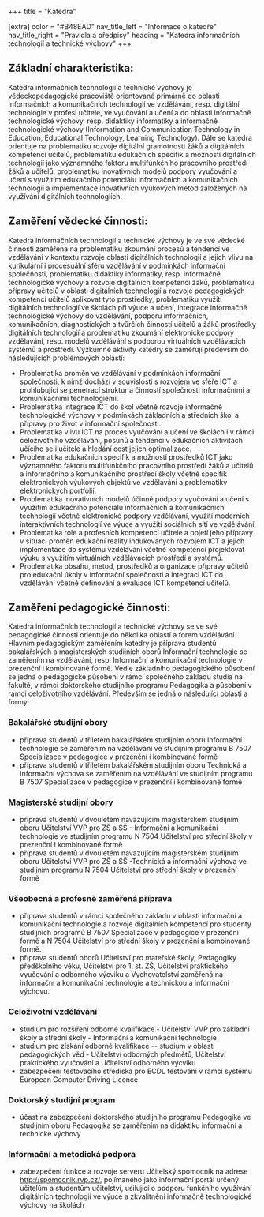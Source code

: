 +++
title = "Katedra"

[extra]
color = "#B48EAD"
nav_title_left = "Informace o katedře"
nav_title_right = "Pravidla a předpisy"
heading = "Katedra informačních technologií a technické výchovy"
+++

## Základní charakteristika:

Katedra informačních technologií a technické výchovy je
vědeckopedagogické pracoviště orientované primárně do oblasti
informačních a komunikačních technologií ve vzdělávání, resp. digitální
technologie v profesi učitele, ve vyučování a učení a do oblasti
informačně technologické výchovy, resp. didaktiky informatiky a
informačně technologické výchovy (Information and Communication
Technology in Education, Educational Technology, Learning Technology).
Dále se katedra orientuje na problematiku rozvoje digitální gramotnosti
žáků a digitálních kompetencí učitelů, problematiku edukačních specifik
a možností digitálních technologií jako významného faktoru
multifunkčního pracovního prostředí žáků a učitelů, problematiku
inovativních modelů podpory vyučování a učení s využitím edukačního
potenciálu informačních a komunikačních technologií a implementace
inovativních výukových metod založených na využívání digitálních
technologiích.

## Zaměření vědecké činnosti:

Katedra informačních technologií a technické výchovy je ve své vědecké
činnosti zaměřena na problematiku zkoumání procesů a tendencí ve
vzdělávání v kontextu rozvoje oblasti digitálních technologií a jejich
vlivu na kurikulární i procesuální sféru vzdělávání v podmínkách
informační společnosti, problematiku didaktiky informatiky, resp.
informačně technologické výchovy a rozvoje digitálních kompetencí žáků,
problematiku přípravy učitelů v oblasti digitálních technologií a
rozvoje pedagogických kompetencí učitelů aplikovat tyto prostředky,
problematiku využití digitálních technologií ve školách při výuce a
učení, integrace informačně technologické výchovy do vzdělávání, podporu
informačních, komunikačních, diagnostických a tvůrčích činností učitelů
a žáků prostředky digitálních technologií a problematiku zkoumání
elektronické podpory vzdělávání, resp. modelů vzdělávání s podporou
virtuálních vzdělávacích systémů a prostředí. Výzkumné aktivity katedry
se zaměřují především do následujících problémových oblastí:

-   Problematika proměn ve vzdělávání v podmínkách informační
    společnosti, k nimž dochází v souvislosti s rozvojem ve sféře ICT a
    prohlubující se penetrací struktur a činností společnosti
    informačními a komunikačními technologiemi.
-   Problematika integrace ICT do škol včetně rozvoje informačně
    technologické výchovy v podmínkách základních a středních škol a
    přípravy pro život v informační společnosti.
-   Problematika vlivu ICT na proces vyučování a učení ve školách i v
    rámci celoživotního vzdělávání, posunů a tendencí v edukačních
    aktivitách učícího se i učitele a hledání cest jejich optimalizace.
-   Problematika edukačních specifik a možností prostředků ICT jako
    významného faktoru multifunkčního pracovního prostředí žáků a
    učitelů a informačního a komunikačního prostředí školy včetně
    specifik elektronických výukových objektů ve vzdělávání a
    problematiky elektronických portfolií.
-   Problematika inovativních modelů účinné podpory vyučování a učení s
    využitím edukačního potenciálu informačních a komunikačních
    technologií včetně elektronické podpory vzdělávání, využití
    moderních interaktivních technologií ve výuce a využití sociálních
    sítí ve vzdělávání.
-   Problematika role a profesních kompetencí učitele a pojetí jeho
    přípravy v situaci proměn edukační reality indukovaných rozvojem ICT
    a jejich implementace do systému vzdělávání včetně kompetencí
    projektovat výuku s využitím virtuálních vzdělávacích prostředí a
    systémů.
-   Problematika obsahu, metod, prostředků a organizace přípravy učitelů
    pro edukační úkoly v informační společnosti a integraci ICT do
    vzdělávání včetně definování a evaluace ICT kompetencí učitelů.

## Zaměření pedagogické činnosti:

Katedra informačních technologií a technické výchovy se ve své
pedagogické činnosti orientuje do několika oblastí a forem vzdělávání.
Hlavním pedagogickým zaměřením katedry je příprava studentů bakalářských
a magisterských studijních oborů Informační technologie se zaměřením na
vzdělávání, resp. Informační a komunikační technologie v prezenční i
kombinované formě. Vedle základního pedagogického působení se jedná o
pedagogické působení v rámci společného základu studia na fakultě, v
rámci doktorského studijního programu Pedagogika a působení v rámci
celoživotního vzdělávání. Především se jedná o následující oblasti a
formy:

### Bakalářské studijní obory

-   příprava studentů v tříletém bakalářském studijním oboru Informační
    technologie se zaměřením na vzdělávání ve studijním programu B 7507
    Specializace v pedagogice v prezenční i kombinované formě
-   příprava studentů v tříletém bakalářském studijním oboru Technická a
    informační výchova se zaměřením na vzdělávání ve studijním programu
    B 7507 Specializace v pedagogice v prezenční i kombinované formě

### Magisterské studijní obory

-   příprava studentů v dvouletém navazujícím magisterském studijním
    oboru Učitelství VVP pro ZŠ a SŠ - Informační a komunikační
    technologie ve studijním programu N 7504 Učitelství pro střední
    školy v prezenční i kombinované formě
-   příprava studentů v dvouletém navazujícím magisterském studijním
    oboru Učitelství VVP pro ZŠ a SŠ -Technická a informační výchova ve
    studijním programu N 7504 Učitelství pro střední školy v prezenční
    formě

### Všeobecná a profesně zaměřená příprava

-   příprava studentů v rámci společného základu v oblasti informační a
    komunikační technologie a rozvoje digitálních kompetencí pro
    studenty studijních programů B 7507 Specializace v pedagogice v
    prezenční formě a N 7504 Učitelství pro střední školy v prezenční a
    kombinované formě.
-   příprava studentů oborů Učitelství pro mateřské školy, Pedagogiky
    předškolního věku, Učitelství pro 1. st. ZŠ, Učitelství praktického
    vyučování a odborného výcviku a Vychovatelství zaměřená na
    informační a komunikační technologie a technickou a informační
    výchovu.

### Celoživotní vzdělávání

-   studium pro rozšíření odborné kvalifikace - Učitelství VVP pro
    základní školy a střední školy - Informační a komunikační
    technologie
-   studium pro získání odborné kvalifikace -- studium v oblasti
    pedagogických věd - Učitelství odborných předmětů, Učitelství
    praktického vyučování a Učitelství odborného výcviku
-   zabezpečení testovacího střediska pro ECDL testování v rámci systému
    European Computer Driving Licence

### Doktorský studijní program

-   účast na zabezpečení doktorského studijního programu Pedagogika ve
    studijním oboru Pedagogika se zaměřením na didaktiku informační a
    technické výchovy

### Informační a metodická podpora

-   zabezpečení funkce a rozvoje serveru Učitelský spomocník na adrese
    <http://spomocnik.rvp.cz/>, pojímaného jako informační portál určený
    učitelům a studentům učitelství, usilující o podporu funkčního
    využívání digitálních technologií ve výuce a zkvalitnění informačně
    technologické výchovy na školách
